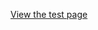 [View the test page](http://htmlpreview.github.io/?https://github.com/acbabis/classList.js/blob/master/duplicationTest.html)
